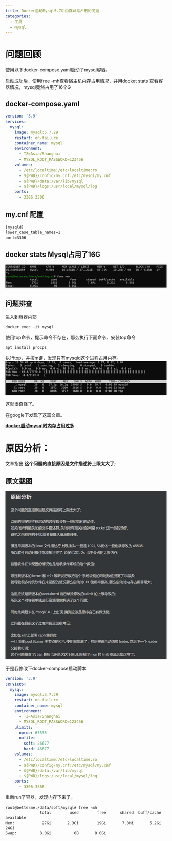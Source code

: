 ```yaml
---
title: Docker启动Mysql5.7后内存异常占用的问题
categories:
  - 工具
  - Mysql
---
```


# 问题回顾
使用以下docker-compose.yaml启动了mysql容器。

启动成功后，使用free -mh查看宿主机内存占用情况，并用docket stats 查看容器情况，mysql竟然占用了16个G

## docker-compose.yaml
```yaml
version: '3.9'
services:
  mysql:
    image: mysql:5.7.29
    restart: on-failure
    container_name: mysql
    environment:
      - TZ=Asia/Shanghai
      - MYSQL_ROOT_PASSWORD=123456
    volumes:
      - /etc/localtime:/etc/localtime:ro
      - ${PWD}/config/my.cnf:/etc/mysql/my.cnf
      - ${PWD}/data:/var/lib/mysql
      - ${PWD}/logs:/usr/local/mysql/log
    ports:
      - 3306:3306
```
## my.cnf 配置
```
[mysqld]
lower_case_table_names=1
port=3306
```

## docker stats Mysql占用了16G
![Mysql占用了16G](./assets/Snipaste_2024-05-24_10-29-45.png)

## 问题排查

进入到容器内部
```shell
docker exec -it mysql
```

使用top命令，提示命令不存在，那么执行下面命令，安装top命令
```shell
apt install procps
```

执行top，并按m键，发现只有mysqld这个进程占用内存。
![mysqld这个进程占用内存](./assets/Snipaste_2024-05-24_10-54-52.png)

这就很奇怪了。

在google下发现了这篇文章。

[**docker启动mysql时内存占用过多**](https://blog.chenwx.top/p/docker-mysql-event1.html)


# 原因分析：
文章指出
**这个问题的直接原因是文件描述符上限太大了;**

## 原文截图
![原文截图](./assets/Snipaste_2024-05-24_14-52-20.png)


于是我修改下docker-compose启动脚本
```yaml
version: '3.9'
services:
  mysql:
    image: mysql:5.7.29
    restart: on-failure
    container_name: mysql
    environment:
      - TZ=Asia/Shanghai
      - MYSQL_ROOT_PASSWORD=123456
    ulimits:
      nproc: 65535
      nofile:
        soft: 26677
        hard: 46677
    volumes:
      - /etc/localtime:/etc/localtime:ro
      - ${PWD}/config/my.cnf:/etc/mysql/my.cnf
      - ${PWD}/data:/var/lib/mysql
      - ${PWD}/logs:/usr/local/mysql/log
    ports:
      - 3306:3306
```
重新run了容器，发现内存下来了。
```shell
root@betterme:/data/soft/mysql# free -mh
               total        used        free      shared  buff/cache   available
Mem:            27Gi       2.3Gi        19Gi       7.8Mi       5.2Gi        24Gi
Swap:          8.0Gi          0B       8.0Gi
```